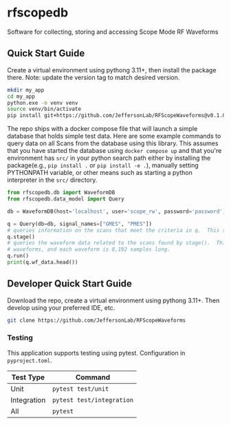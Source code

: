 # rfscopedb
Software for collecting, storing and accessing Scope Mode RF Waveforms


## Quick Start Guide
Create a virtual environment using pythong 3.11+, then install the package there.  Note: update the version tag to match
desired version.

```bash
mkdir my_app
cd my_app
python.exe -m venv venv
source venv/bin/activate
pip install git+https://github.com/JeffersonLab/RFScopeWaveforms@v0.1.0
```

The repo ships with a docker compose file that will launch a simple database that holds simple test data.  Here are some
example commands to query data on all Scans from the database using this library.  This assumes that you have started
the database using `docker compose up` and that you're environment has `src/` in your python search path either by
 installing the package(e.g., `pip install .` or `pip install -e .`), manually setting PYTHONPATH variable, or other
means such as starting a python interpreter in the `src/` directory.

```python
from rfscopedb.db import WaveformDB
from rfscopedb.data_model import Query

db = WaveformDB(host='localhost', user='scope_rw', password='password')

q = Query(db=db, signal_names=["GMES", "PMES"])
# queries information on the scans that meet the criteria in q.  This should be quick.
q.stage()
# queries the waveform data related to the scans found by stage().  This may take longer as each scan can have many
# waveforms, and each waveform is 8,192 samples long.
q.run()
print(q.wf_data.head())
```

## Developer Quick Start Guide
Download the repo, create a virtual environment using pythong 3.11+.  Then develop using your preferred IDE, etc.

```bash
git clone https://github.com/JeffersonLab/RFScopeWaveforms
```

### Testing
This application supports testing using pytest.  Configuration in `pyproject.toml`.

| Test Type       | Command                   |
|-----------------|---------------------------|
| Unit            | `pytest test/unit`        |
| Integration     | `pytest test/integration` |
| All             | `pytest`                  |
